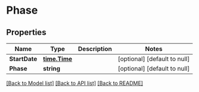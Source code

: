 # Phase

## Properties
Name | Type | Description | Notes
------------ | ------------- | ------------- | -------------
**StartDate** | [**time.Time**](time.Time.md) |  | [optional] [default to null]
**Phase** | **string** |  | [optional] [default to null]

[[Back to Model list]](../README.md#documentation-for-models) [[Back to API list]](../README.md#documentation-for-api-endpoints) [[Back to README]](../README.md)



